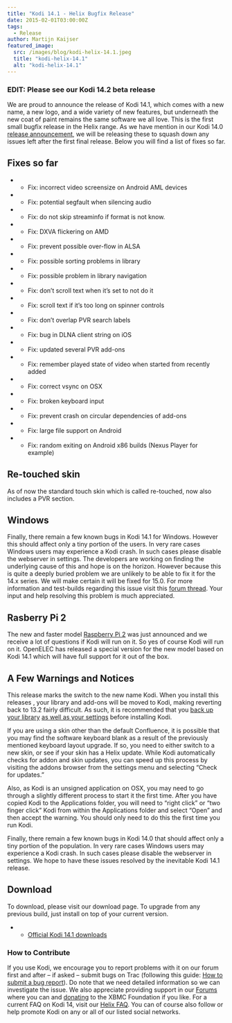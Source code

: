 ```yaml
---
title: "Kodi 14.1 - Helix Bugfix Release"
date: 2015-02-01T03:00:00Z
tags:
  - Release
author: Martijn Kaijser
featured_image:
  src: /images/blog/kodi-helix-14.1.jpeg
  title: "kodi-helix-14.1"
  alt: "kodi-helix-14.1"
---
```


### EDIT: Please see our Kodi 14.2 beta release

We are proud to announce the release of Kodi 14.1, which comes with a new name, a new logo, and a wide variety of new features, but underneath the new coat of paint remains the same software we all love. This is the first small bugfix release in the Helix range. As we have mention in our Kodi 14.0 [release announcement,](/article/kodi-140-helix-unwinds) we will be releasing these to squash down any issues left after the first final release. Below you will find a list of fixes so far.

## Fixes so far

- - Fix: incorrect video screensize on Android AML devices
- - Fix: potential segfault when silencing audio
- - Fix: do not skip streaminfo if format is not know.
- - Fix: DXVA flickering on AMD
- - Fix: prevent possible over-flow in ALSA
- - Fix: possible sorting problems in library
- - Fix: possible problem in library navigation
- - Fix: don’t scroll text when it’s set to not do it
- - Fix: scroll text if it’s too long on spinner controls
- - Fix: don’t overlap PVR search labels
- - Fix: bug in DLNA client string on iOS
- - Fix: updated several PVR add-ons
- - Fix: remember played state of video when started from recently added
- - Fix: correct vsync on OSX
- - Fix: broken keyboard input
- - Fix: prevent crash on circular dependencies of add-ons
- - Fix: large file support on Android
- - Fix: random exiting on Android x86 builds (Nexus Player for example)

## Re-touched skin

As of now the standard touch skin which is called re-touched, now also includes a PVR section.

## Windows

Finally, there remain a few known bugs in Kodi 14.1 for Windows. However this should affect only a tiny portion of the users. In very rare cases Windows users may experience a Kodi crash. In such cases please disable the webserver in settings. The developers are working on finding the underlying cause of this and hope is on the horizon. However because this is quite a deeply buried problem we are unlikely to be able to fix it for the 14.x series. We will make certain it will be fixed for 15.0. For more information and test-builds regarding this issue visit this [forum thread](https://forum.kodi.tv/showthread.php?tid=216275). Your input and help resolving this problem is much appreciated.

## Rasberry Pi 2

The new and faster model [Raspberry Pi 2](https://www.raspberrypi.org/blog/raspberry-pi-2-on-sale/) was just announced and we receive a lot of questions if Kodi will run on it. So yes of course Kodi will run on it. OpenELEC has released a special version for the new model based on Kodi 14.1 which will have full support for it out of the box.

## A Few Warnings and Notices

This release marks the switch to the new name Kodi. When you install this releases , your library and add-ons will be moved to Kodi, making reverting back to 13.2 fairly difficult. As such, it is recommended that you [back up your library](https://kodi.wiki/view/HOW-TO:Backup_the_library "How to backup the library") [as well as your settings](https://kodi.wiki/view/Backing_up_XBMC) before installing Kodi.

If you are using a skin other than the default Confluence, it is possible that you may find the software keyboard blank as a result of the previously mentioned keyboard layout upgrade. If so, you need to either switch to a new skin, or see if your skin has a Helix update. While Kodi automatically checks for addon and skin updates, you can speed up this process by visiting the addons browser from the settings menu and selecting “Check for updates.”

Also, as Kodi is an unsigned application on OSX, you may need to go through a slightly different process to start it the first time. After you have copied Kodi to the Applications folder, you will need to “right click” or “two finger click” Kodi from within the Applications folder and select “Open” and then accept the warning. You should only need to do this the first time you run Kodi.

Finally, there remain a few known bugs in Kodi 14.0 that should affect only a tiny portion of the population. In very rare cases Windows users may experience a Kodi crash. In such cases please disable the webserver in settings. We hope to have these issues resolved by the inevitable Kodi 14.1 release.

## Download

To download, please visit our download page. To upgrade from any previous build, just install on top of your current version.

- - [Official Kodi 14.1 downloads](https://kodi.wiki/download/)

### How to Contribute

If you use Kodi, we encourage you to report problems with it on our forum first and after – if asked – submit bugs on Trac (following this guide: [How to submit a bug report](https://kodi.wiki/view/HOW-TO:Submit_a_bug_report)). Do note that we need detailed information so we can investigate the issue. We also appreciate providing support in our [Forums](https://forum.kodi.tv/ "XBMC Forums") where you can and [donating](https://kodi.wiki/contribute/donate/ "XBMC Foundation Donations") to the XBMC Foundation if you like. For a current FAQ on Kodi 14, visit our [Helix FAQ](<https://kodi.wiki/view/Kodi_v14_(Helix)_FAQ>). You can of course also follow or help promote Kodi on any or all of our listed social networks.
